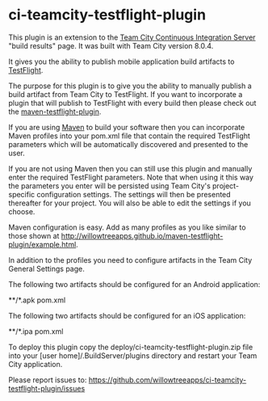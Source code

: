ci-teamcity-testflight-plugin
=============================

This plugin is an extension to the <a href="http://www.jetbrains.com/teamcity/">Team City Continuous Integration Server</a> "build results" page.  It was built with Team City version 8.0.4.

It gives you the ability to publish mobile application build artifacts to <a href="https://testflightapp.com">TestFlight</a>.

The purpose for this plugin is to give you the ability to manually publish a build artifact from Team City to TestFlight.  If you want to incorporate a plugin that will publish to TestFlight with every build then please check out the <a href="http://willowtreeapps.github.io/maven-testflight-plugin/index.html">maven-testflight-plugin</a>.

If you are using <a href="http://maven.apache.org/">Maven</a> to build your software then you can incorporate Maven profiles into your pom.xml file that contain the required TestFlight parameters which will be automatically discovered and presented to the user.

If you are not using Maven then you can still use this plugin and manually enter the required TestFlight parameters.  Note that when using it this way the parameters you enter will be persisted using Team City's project-specific configuration settings.  The settings will then be presented thereafter for your project.  You will also be able to edit the settings if you choose.

Maven configuration is easy.  Add as many profiles as you like similar to those shown at <a href="http://willowtreeapps.github.io/maven-testflight-plugin/example.html">http://willowtreeapps.github.io/maven-testflight-plugin/example.html</a>.

In addition to the profiles you need to configure artifacts in the Team City General Settings page.

The following two artifacts should be configured for an Android application:

**/*.apk
pom.xml

The following two artifacts should be configured for an iOS application:

**/*.ipa
pom.xml

To deploy this plugin copy the deploy/ci-teamcity-testflight-plugin.zip file into your [user home]/.BuildServer/plugins directory and restart your Team City application.

Please report issues to:  https://github.com/willowtreeapps/ci-teamcity-testflight-plugin/issues